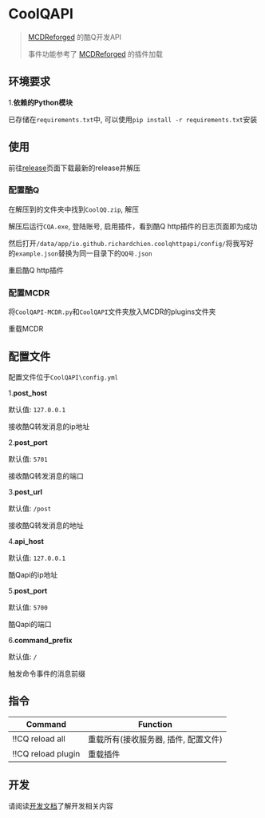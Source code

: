 # CoolQAPI

> [MCDReforged](https://github.com/Fallen-Breath/MCDReforged) 的酷Q开发API
>
> 事件功能参考了 [MCDReforged](https://github.com/Fallen-Breath/MCDReforged) 的插件加载

## 环境要求

1.**依赖的Python模块**

已存储在`requirements.txt`中, 可以使用`pip install -r requirements.txt`安装

## 使用

前往[release](https://github.com/zhang-anzhi/CoolQAPI/releases)页面下载最新的release并解压

### 配置酷Q

在解压到的文件夹中找到`CoolQQ.zip`, 解压

解压后运行`CQA.exe`, 登陆账号, 启用插件，看到酷Q http插件的日志页面即为成功

然后打开`/data/app/io.github.richardchien.coolqhttpapi/config/`将我写好的`example.json`替换为同一目录下的`QQ号.json`

重启酷Q http插件

### 配置MCDR

将`CoolQAPI-MCDR.py`和`CoolQAPI`文件夹放入MCDR的plugins文件夹

重载MCDR

## 配置文件

配置文件位于`CoolQAPI\config.yml`

1.**post_host**

默认值: `127.0.0.1`

接收酷Q转发消息的ip地址

2.**post_port**

默认值: `5701`

接收酷Q转发消息的端口

3.**post_url**

默认值: `/post`

接收酷Q转发消息的地址

4.**api_host**

默认值: `127.0.0.1`

酷Qapi的ip地址

5.**post_port**

默认值: `5700`

酷Qapi的端口

6.**command_prefix**

默认值: `/`

触发命令事件的消息前缀

## 指令

| Command                | Function                                 |
| ---------------------- | ---------------------------------------- |
| !!CQ reload all        | 重载所有(接收服务器, 插件, 配置文件)        |
| !!CQ reload plugin     | 重载插件                                  |

## 开发

请阅读[开发文档](doc/plugin.md)了解开发相关内容
